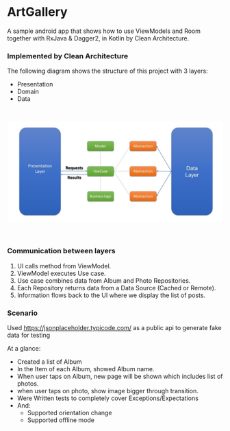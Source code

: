 # ArtGallery
A sample android app that shows how to use ViewModels and Room together with RxJava & Dagger2, in Kotlin by Clean Architecture.

### Implemented by Clean Architecture
The following diagram shows the structure of this project with 3 layers:
- Presentation
- Domain
- Data

<br>
<p align="center">
  <img src="https://github.com/M4RZB4Ni/Android_MVVM_Hilt_Rx/blob/dev-stage/clean_diagram.jpg" width="750"/>
</p>
<br>

### Communication between layers

1. UI calls method from ViewModel.
2. ViewModel executes Use case.
3. Use case combines data from Album and Photo Repositories.
4. Each Repository returns data from a Data Source (Cached or Remote).
5. Information flows back to the UI where we display the list of posts.



### Scenario
Used https://jsonplaceholder.typicode.com/ as a public api to generate fake data for testing

At a glance:

- Created a list of Album
- In the Item of each Album, showed Album name.
- When user taps on Album, new page will be shown which includes list of photos.
- when user taps on photo, show image bigger through transition.
- Were Written tests to completely cover Exceptions/Expectations
- And: 
    - Supported orientation change
    - Supported offline mode